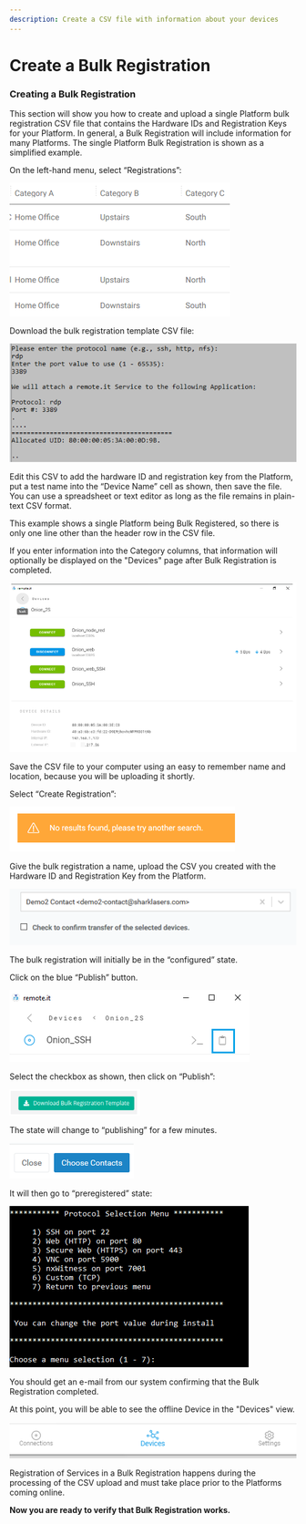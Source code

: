 ```yaml
---
description: Create a CSV file with information about your devices
---
```


# Create a Bulk Registration

### **Creating a Bulk Registration**

This section will show you how to create and upload a single Platform bulk registration CSV file that contains the Hardware IDs and Registration Keys for your Platform.  In general, a Bulk Registration will include information for many Platforms.  The single Platform Bulk Registration is shown as a simplified example.

On the left-hand menu, select “Registrations”:

![](../../.gitbook/assets/image%20%28517%29.png)

Download the bulk registration template CSV file:

![](../../.gitbook/assets/image%20%28437%29.png)

Edit this CSV to add the hardware ID and registration key from the Platform, put a test name into the “Device Name” cell as shown, then save the file.  You can use a spreadsheet or text editor as long as the file remains in plain-text CSV format.

This example shows a single Platform being Bulk Registered, so there is only one line other than the header row in the CSV file.

If you enter information into the Category columns, that information will optionally be displayed on the "Devices" page after Bulk Registration is completed.

![](../../.gitbook/assets/image%20%28487%29.png)

Save the CSV file to your computer using an easy to remember name and location, because you will be uploading it shortly.

Select “Create Registration”:

![](../../.gitbook/assets/image%20%28181%29.png)

Give the bulk registration a name, upload the CSV you created with the Hardware ID and Registration Key from the Platform.

![](../../.gitbook/assets/image%20%28443%29.png)

The bulk registration will initially be in the “configured” state.  

Click on the blue “Publish” button.

![](../../.gitbook/assets/image%20%2873%29.png)

Select the checkbox as shown, then click on “Publish”:

![](../../.gitbook/assets/image%20%28310%29.png)

The state will change to “publishing” for a few minutes.

![](../../.gitbook/assets/image%20%28463%29.png)

It will then go to “preregistered” state:

![](../../.gitbook/assets/image%20%28194%29.png)

You should get an e-mail from our system confirming that the Bulk Registration completed.

At this point, you will be able to see the offline Device in the "Devices" view.  

![](../../.gitbook/assets/image%20%28196%29.png)

Registration of Services in a Bulk Registration happens during the processing of the CSV upload and must take place prior to the Platforms coming online.

**Now you are ready to verify that Bulk Registration works.**  


